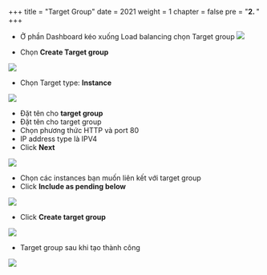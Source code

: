 +++
title = "Target Group"
date = 2021
weight = 1
chapter = false
pre = "<b>2. </b>"
+++

- Ở phần Dashboard kéo xuống Load balancing chọn Target group
![](/images/ALBimg/tg.png)

- Chọn **Create Target group**

![](/images/ALBimg/cre-tg.png)

- Chọn Target type: **Instance**

![](/images/ALBimg/instance-tg.png)

- Đặt tên cho **target group** 
- Đặt tên cho target group      
- Chọn phương thức HTTP và port 80        
- IP address type là IPV4   
- Click **Next**  

![](/images/ALBimg/name-tg.png)

- Chọn các instances bạn muốn liên kết với target group
- Click **Include as pending below**

![](/images/ALBimg/allinstance.png)

- Click **Create target group** 

![](/images/ALBimg/click-create-tg.png)

- Target group sau khi tạo thành công

![](/images/ALBimg/done-tg.png)